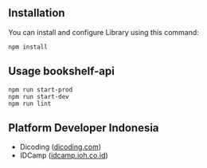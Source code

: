 ## Installation

You can install and configure Library using this command:

```shell
npm install
```

## Usage bookshelf-api

```shell
npm run start-prod
npm run start-dev
npm run lint
```

## Platform Developer Indonesia

* Dicoding ([dicoding.com](https://dicoding.com))
* IDCamp ([idcamp.ioh.co.id](https://idcamp.ioh.co.id))
